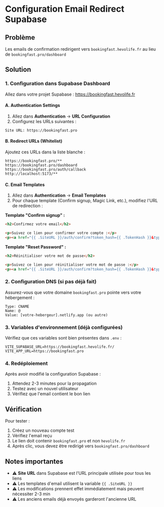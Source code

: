 # Configuration Email Redirect Supabase

## Problème
Les emails de confirmation redirigent vers `bookingfast.hevolife.fr` au lieu de `bookingfast.pro/dashboard`

## Solution

### 1. Configuration dans Supabase Dashboard

Allez dans votre projet Supabase : https://bookingfast.hevolife.fr

#### A. Authentication Settings
1. Allez dans **Authentication** → **URL Configuration**
2. Configurez les URLs suivantes :

```
Site URL: https://bookingfast.pro
```

#### B. Redirect URLs (Whitelist)
Ajoutez ces URLs dans la liste blanche :
```
https://bookingfast.pro/**
https://bookingfast.pro/dashboard
https://bookingfast.pro/auth/callback
http://localhost:5173/**
```

#### C. Email Templates
1. Allez dans **Authentication** → **Email Templates**
2. Pour chaque template (Confirm signup, Magic Link, etc.), modifiez l'URL de redirection :

**Template "Confirm signup" :**
```html
<h2>Confirmez votre email</h2>

<p>Suivez ce lien pour confirmer votre compte :</p>
<p><a href="{{ .SiteURL }}/auth/confirm?token_hash={{ .TokenHash }}&type=signup&redirect_to={{ .SiteURL }}/dashboard">Confirmer mon email</a></p>
```

**Template "Reset Password" :**
```html
<h2>Réinitialiser votre mot de passe</h2>

<p>Suivez ce lien pour réinitialiser votre mot de passe :</p>
<p><a href="{{ .SiteURL }}/auth/confirm?token_hash={{ .TokenHash }}&type=recovery&redirect_to={{ .SiteURL }}/dashboard">Réinitialiser mon mot de passe</a></p>
```

### 2. Configuration DNS (si pas déjà fait)

Assurez-vous que votre domaine `bookingfast.pro` pointe vers votre hébergement :

```
Type: CNAME
Name: @
Value: [votre-hebergeur].netlify.app (ou autre)
```

### 3. Variables d'environnement (déjà configurées)

Vérifiez que ces variables sont bien présentes dans `.env` :
```env
VITE_SUPABASE_URL=https://bookingfast.hevolife.fr/
VITE_APP_URL=https://bookingfast.pro
```

### 4. Redéploiement

Après avoir modifié la configuration Supabase :
1. Attendez 2-3 minutes pour la propagation
2. Testez avec un nouvel utilisateur
3. Vérifiez que l'email contient le bon lien

## Vérification

Pour tester :
1. Créez un nouveau compte test
2. Vérifiez l'email reçu
3. Le lien doit contenir `bookingfast.pro` et non `hevolife.fr`
4. Après clic, vous devez être redirigé vers `bookingfast.pro/dashboard`

## Notes importantes

- ⚠️ **Site URL** dans Supabase est l'URL principale utilisée pour tous les liens
- ⚠️ Les templates d'email utilisent la variable `{{ .SiteURL }}`
- ⚠️ Les modifications prennent effet immédiatement mais peuvent nécessiter 2-3 min
- ⚠️ Les anciens emails déjà envoyés garderont l'ancienne URL
